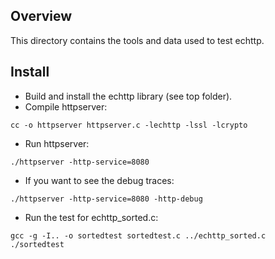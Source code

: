 ## Overview

This directory contains the tools and data used to test echttp.

## Install

* Build and install the echttp library (see top folder).
* Compile httpserver:
```
cc -o httpserver httpserver.c -lechttp -lssl -lcrypto
```
* Run httpserver:
```
./httpserver -http-service=8080
```
* If you want to see the debug traces:
```
./httpserver -http-service=8080 -http-debug
```
* Run the test for echttp_sorted.c:
```
gcc -g -I.. -o sortedtest sortedtest.c ../echttp_sorted.c
./sortedtest
```

